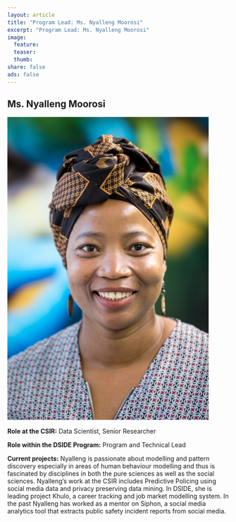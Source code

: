```yaml
---
layout: article
title: "Program Lead: Ms. Nyalleng Moorosi"
excerpt: "Program Lead: Ms. Nyalleng Moorosi"
image:
  feature:
  teaser:
  thumb:  
share: false
ads: false
---
```


## Ms. Nyalleng Moorosi

![Nyalleng Moorosi](/images/nyalleng-moorosi.jpg)

**Role at the CSIR:**  Data Scientist, Senior Researcher

**Role within the DSIDE Program:** Program and Technical Lead

**Current projects:** Nyalleng is passionate about modelling and pattern discovery especially in areas of human behaviour modelling and thus is fascinated by disciplines in both the pure sciences as well as the social sciences. Nyalleng’s work at the CSIR includes Predictive Policing using social media data and privacy preserving data mining. In DSIDE, she is leading project Khulo, a career tracking and job market modelling system. In the past Nyalleng has worked as a mentor on Siphon, a social media analytics tool that extracts public safety incident reports from social media.
